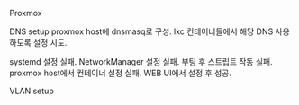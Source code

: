 Proxmox 

DNS setup
  proxmox host에 dnsmasq로 구성.
  lxc 컨테이너들에서 해당 DNS 사용하도록 설정 시도.
  
  systemd 설정 실패.
  NetworkManager 설정 실패. 
  부팅 후 스트립트 작동 실패.
  proxmox host에서 컨테이너 설정 실패.
  WEB UI에서 설정 후 성공.
  
VLAN setup
  
